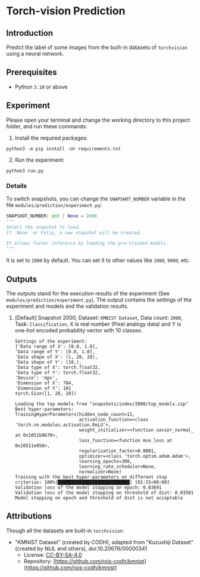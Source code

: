 # Torch-vision Prediction

## Introduction

Predict the label of some images from the built-in datasets of `torchvision` using a neural network.

## Prerequisites

- Python `3.10` or above

## Experiment

Please open your terminal and change the working directory to this project folder, and run these commands:

1. Install the required packages:

```shell
python3 -m pip install -Ur requirements.txt
```

2. Run the experiment:

```shell
python3 run.py
```

### Details

To switch snapshots, you can change the `SNAPSHOT_NUMBER` variable in the file `modules/prediction/experiment.py`:

```python
SNAPSHOT_NUMBER: int | None = 2000
"""
Select the snapshot to load.
If `None` or Falsy, a new snapshot will be created.

It allows faster inference by loading the pre-trained models.
"""
```

It is set to `2000` by default. You can set it to other values like `1000`, `9000`, etc.

## Outputs

The outputs stand for the execution results of the experiment (See `modules/prediction/experiment.py`). The output contains the settings of the experiment and models and the validation results.

1. \[Default\] Snapshot 2000, Dataset: `KMNIST Dataset`, Data count: `2000`, Task: `Classification`, X is real number (Pixel analogy data) and Y is one-hot encoded probability vector with 10 classes.

    ```plaintext
    Settings of the experiment:
    {'Data range of X': [0.0, 1.0],
    'Data range of Y': [0.0, 1.0],
    'Data shape of X': (1, 28, 28),
    'Data shape of Y': (10,),
    'Data type of X': torch.float32,
    'Data type of Y': torch.float32,
    'Device': 'mps',
    'Dimension of X': 784,
    'Dimension of Y': 10}
    torch.Size([1, 28, 28])

    Loading the top models from "snapshots/index/2000/top_models.zip"
    Best hyper-parameters: 
    TrainingHyperParameters(hidden_node_count=11,
                            activation_function=<class 'torch.nn.modules.activation.ReLU'>,
                            weight_initializer=<function xavier_normal_ at 0x1051b8670>,
                            loss_function=<function mse_loss at 0x10511e050>,
                            regularization_factor=0.0001,
                            optimizer=<class 'torch.optim.adam.Adam'>,
                            learning_epochs=300,
                            learning_rate_scheduler=None,
                            normalizer=None)
    Training with the best hyper-parameters on different stop criterias: 100%|███████████████████████████| [01:15<00:00]
    Validation loss of the model stopping on epoch: 0.03691
    Validation loss of the model stopping on threshold of dist: 0.03501
    Model stopping on epoch and threshold of dist is not acceptable
    ```

## Attributions

Though all the datasets are built-in `torchvision`:

- "KMNIST Dataset" (created by CODH), adapted from "Kuzushiji Dataset" (created by NIJL and others), doi:10.20676/00000341
  - License: [CC-BY-SA-4.0](https://creativecommons.org/licenses/by-sa/4.0/)
  - Repository: [https://github.com/rois-codh/kmnist](https://github.com/rois-codh/kmnist)

